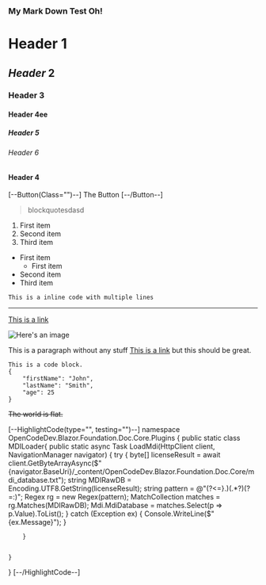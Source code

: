 ﻿### My Mark Down Test Oh!
# **Header** 1
## *Header* 2
### Header 3
#### Header 4ee
##### Header 5
###### Header 6
#### Header 4

[--Button(Class="")--]
The Button
[--/Button--]
> blockquotesdasd
	
1. First item
2. Second item
3. Third item

- First item
   - First item
- Second item
- Third item

` This is a inline code with multiple lines `

--- 

[This is a link](https://www.example.com)

![Here's an image](image.jpg)


This is a paragraph without any stuff [This is a link](https://www.example.com) but this should be great.

```
This is a code block.
{
    "firstName": "John",
    "lastName": "Smith",
    "age": 25
}
```

~~The world is flat.~~

[--HighlightCode(type="", testing="")--]
namespace OpenCodeDev.Blazor.Foundation.Doc.Core.Plugins
{
    public static class MDILoader{
        public static async Task LoadMdi(HttpClient client, NavigationManager navigator)
        {
            try
            {
                byte[] licenseResult = await client.GetByteArrayAsync($"{navigator.BaseUri}/_content/OpenCodeDev.Blazor.Foundation.Doc.Core/mdi_database.txt");
                string MDIRawDB = Encoding.UTF8.GetString(licenseResult);
                string pattern = @"(?<=\}\.)(.*?)(?=\:)";
                Regex rg = new Regex(pattern);
                MatchCollection matches = rg.Matches(MDIRawDB);
                Mdi.MdiDatabase = matches.Select(p => p.Value).ToList();
            }
            catch (Exception ex)
            {
                Console.WriteLine($"{ex.Message}");
            }

        }


    }
}
[--/HighlightCode--]


